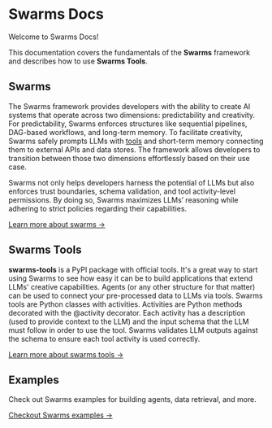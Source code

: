# Swarms Docs

Welcome to Swarms Docs!

This documentation covers the fundamentals of the **Swarms** framework and describes how to use **Swarms Tools**.

## Swarms

The Swarms framework provides developers with the ability to create AI systems that operate across two dimensions: predictability and creativity. For predictability, Swarms enforces structures like sequential pipelines, DAG-based workflows, and long-term memory. To facilitate creativity, Swarms safely prompts LLMs with [tools](https://github.com/swarms-ai/swarms-tools) and short-term memory connecting them to external APIs and data stores. The framework allows developers to transition between those two dimensions effortlessly based on their use case.

Swarms not only helps developers harness the potential of LLMs but also enforces trust boundaries, schema validation, and tool activity-level permissions. By doing so, Swarms maximizes LLMs’ reasoning while adhering to strict policies regarding their capabilities.

[Learn more about swarms →](swarms-framework/)

## Swarms Tools

**swarms-tools** is a PyPI package with official tools. It's a great way to start using Swarms to see how easy it can be to build applications that extend LLMs' creative capabilities. Agents (or any other structure for that matter) can be used to connect your pre-processed data to LLMs via tools. Swarms tools are Python classes with activities. Activities are Python methods decorated with the @activity decorator. Each activity has a description (used to provide context to the LLM) and the input schema that the LLM must follow in order to use the tool. Swarms validates LLM outputs against the schema to ensure each tool activity is used correctly.

[Learn more about swarms tools →](swarms-tools/)

## Examples

Check out Swarms examples for building agents, data retrieval, and more.

[Checkout Swarms examples →](examples/)
